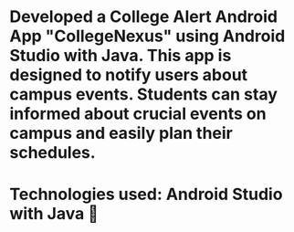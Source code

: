 # Developed a College Alert Android App "CollegeNexus" using Android Studio with Java. This app is designed to notify users about campus events. Students can stay informed about crucial events on campus and easily plan their schedules.

# Technologies used: Android Studio with Java 📲
